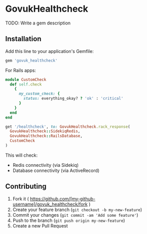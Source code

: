 # GovukHealthcheck

TODO: Write a gem description

## Installation

Add this line to your application's Gemfile:

```ruby
gem 'govuk_healthcheck'
```

For Rails apps:

```ruby
module CustomCheck
  def self.check
    {
      my_custom_check: {
        status: everything_okay? ? 'ok' : 'critical'
      }
    }
  end
end

get '/healthcheck', to: GovukHealthcheck.rack_response(
  GovukHealthcheck::SidekiqRedis,
  GovukHealthcheck::RailsDatabase,
  CustomCheck
)
```

This will check:

- Redis connectivity (via Sidekiq)
- Database connectivity (via ActiveRecord)

## Contributing

1. Fork it ( https://github.com/[my-github-username]/govuk_healthcheck/fork )
2. Create your feature branch (`git checkout -b my-new-feature`)
3. Commit your changes (`git commit -am 'Add some feature'`)
4. Push to the branch (`git push origin my-new-feature`)
5. Create a new Pull Request
